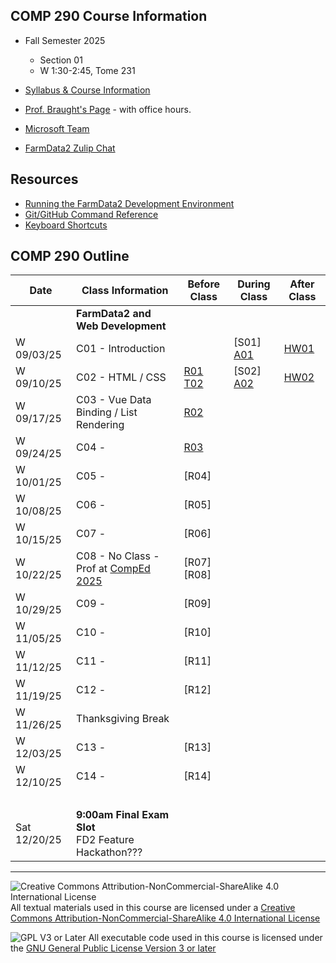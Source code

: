 ## COMP 290 Course Information
- Fall Semester 2025
  - Section 01
  - W 1:30-2:45, Tome 231
- [Syllabus & Course Information](syllabus.md)
- [Prof. Braught's Page](http://users.dickinson.edu/~braught/) - with office hours.

- [Microsoft Team](https://teams.microsoft.com/l/team/19%3AuTqtmwXMZDfh50-FVnF1iyiv8eVS4GrvhNJKwN6KTLs1%40thread.tacv2/conversations?groupId=7b6ae7d2-39d8-43fe-8ccf-7f28e8bf428b&tenantId=6232b055-76b9-4c13-9b88-b562ae7db6fb)
- [FarmData2 Zulip Chat](https://farmdata2.zulipchat.com/)

## Resources

- [Running the FarmData2 Development Environment](https://github.com/FarmData2/FarmData2/blob/development/docs/install/codespaces.md)
- [Git/GitHub Command Reference](https://github.com/FarmData2/FD2-School-Materials/blob/main/GitReference/GitReference.md)
- [Keyboard Shortcuts](https://github.com/FarmData2/FD2-School-Materials/blob/main/KeyboardShortcuts.md)

## COMP 290 Outline

Date            | Class Information                                | Before Class | During Class | After Class
----------------|--------------------------------------------------|--------------|--------------|-------------
&nbsp;          | **FarmData2 and Web Development**                |              |              |
W 09/03/25      | C01 - Introduction                               |              | [S01] [A01]  | [HW01]
W 09/10/25      | C02 - HTML / CSS                                 | [R01] [T02]  | [S02] [A02]  | [HW02]
W 09/17/25      | C03 - Vue Data Binding / List Rendering          | [R02] 
W 09/24/25      | C04 -                                            | [R03]
W 10/01/25      | C05 -                                            | [R04]
W 10/08/25      | C06 -                                            | [R05]
W 10/15/25      | C07 -                                            | [R06]
W 10/22/25      | C08 - No Class - Prof at [CompEd 2025]           | [R07] [R08]
W 10/29/25      | C09 -                                            | [R09]
W 11/05/25      | C10 -                                            | [R10]
W 11/12/25      | C11 -                                            | [R11]
W 11/19/25      | C12 -                                            | [R12]
W 11/26/25      | Thanksgiving Break                               |
W 12/03/25      | C13 -                                            | [R13]
W 12/10/25      | C14 -                                            | [R14]
&nbsp;          |
Sat 12/20/25    | **9:00am Final Exam Slot**<br> FD2 Feature Hackathon???                      
 
[A01]: https://github.com/FarmData2/FD2-School-Materials/blob/main/01-Introduction/01-Intro-Hands-On.md
[HW01]: https://github.com/FarmData2/FD2-School-Materials/blob/main/01-Introduction/01-Intro-Application.md

[T02]: https://github.com/FarmData2/FD2-School-Materials/blob/main/02-HTML-CSS/02-HTML-CSS-Tutorials.md
[A02]: https://github.com/FarmData2/FD2-School-Materials/blob/main/02-HTML-CSS/02-HTML-CSS-Hands-On.md
[HW02]: https://github.com/FarmData2/FD2-School-Materials/blob/main/02-HTML-CSS/02-HTML-CSS-Application.md

[R01]: materials/readings/R01.md
[R02]: materials/readings/R02.md
[R03]: materials/readings/R03.md

[CompEd 2025]: https://comped.acm.org/2025/
---

![Creative Commons Attribution-NonCommercial-ShareAlike 4.0 International License](https://i.creativecommons.org/l/by-nc-sa/4.0/88x31.png "Creative Commons Attribution-NonCommercial-ShareAlike 4.0 International License") All textual materials used in this course are licensed under a [Creative Commons Attribution-NonCommercial-ShareAlike 4.0 International License](http://creativecommons.org/licenses/by-nc-sa/4.0/)

![GPL V3 or Later](https://www.gnu.org/graphics/gplv3-or-later-sm.png "GPL V3 or later") All executable code used in this course is licensed under the [GNU General Public License Version 3 or later](https://www.gnu.org/licenses/gpl.txt)
